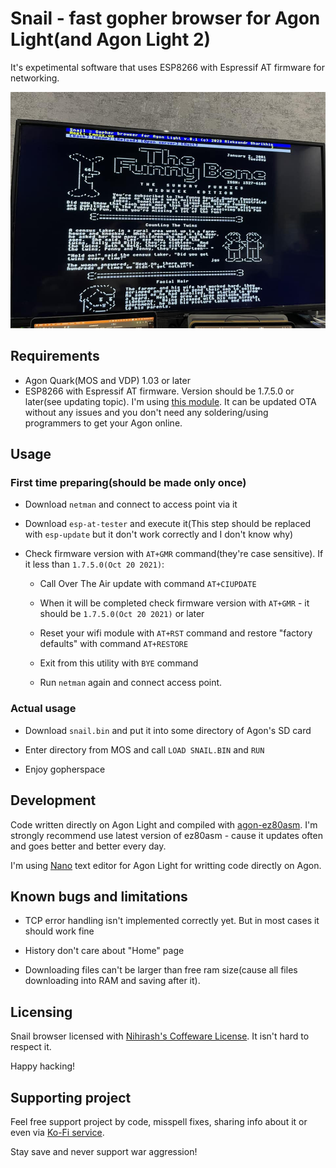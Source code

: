 # Snail - fast gopher browser for Agon Light(and Agon Light 2)

It's expetimental software that uses ESP8266 with Espressif AT firmware for networking.

![Screen photo](gh-docs/screen.jpeg)

## Requirements

 * Agon Quark(MOS and VDP) 1.03 or later
 * ESP8266 with Espressif AT firmware. Version should be 1.7.5.0 or later(see updating topic). I'm using [this module](https://www.olimex.com/Products/IoT/ESP8266/MOD-WIFI-ESP8266/open-source-hardware). It can be updated OTA without any issues and you don't need any soldering/using programmers to get your Agon online.

## Usage

### First time preparing(should be made only once)

 * Download `netman` and connect to access point via it

 * Download `esp-at-tester` and execute it(This step should be replaced with `esp-update` but it don't work correctly and I don't know why)
 
 * Check firmware version with `AT+GMR` command(they're case sensitive). If it less than `1.7.5.0(Oct 20 2021)`:
 
    + Call Over The Air update with command `AT+CIUPDATE`
 
    + When it will be completed check firmware version with `AT+GMR` - it should be `1.7.5.0(Oct 20 2021)` or later
 
    + Reset your wifi module with `AT+RST` command and restore "factory defaults" with command `AT+RESTORE`
 
    + Exit from this utility with `BYE` command
 
    + Run `netman` again and connect access point.

### Actual usage

 * Download `snail.bin` and put it into some directory of Agon's SD card

 * Enter directory from MOS and call `LOAD SNAIL.BIN` and `RUN`

 * Enjoy gopherspace

## Development

Code written directly on Agon Light and compiled with [agon-ez80asm](https://github.com/envenomator/agon-ez80asm). I'm strongly recommend use latest version of ez80asm - cause it updates often and goes better and better every day.

I'm using [Nano](https://github.com/lennart-benschop/agon-utilities) text editor for Agon Light for writting code directly on Agon.

## Known bugs and limitations

 * TCP error handling isn't implemented correctly yet. But in most cases it should work fine

 * History don't care about "Home" page

 * Downloading files can't be larger than free ram size(cause all files downloading into RAM and saving after it).

## Licensing

Snail browser licensed with [Nihirash's Coffeware License](LICENSE). It isn't hard to respect it.

Happy hacking!

## Supporting project

Feel free support project by code, misspell fixes, sharing info about it or even via [Ko-Fi service](https://ko-fi.com/nihirash).

Stay save and never support war aggression! 